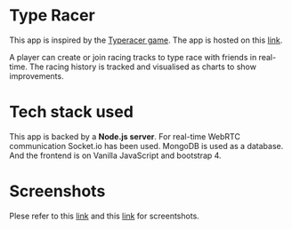 # Type Racer

This app is inspired by the [Typeracer game](https://play.typeracer.com/).
The app is hosted on this [link](https://typeracer-p1.herokuapp.com).

A player can create or join racing tracks to type race with friends in real-time. The racing history is tracked and visualised as charts to show improvements.

# Tech stack used

This app is backed by a <b>Node.js server</b>. For real-time WebRTC communication Socket.io has been used. MongoDB is used as a database.
And the frontend is on Vanilla JavaScript and bootstrap 4.

# Screenshots

Plese refer to this [link](https://dribbble.com/shots/15465257-TypeRacing-clone-landing-page-UI-Part-1?utm_source=Clipboard_Shot&utm_campaign=abhishek_bt18&utm_content=TypeRacing%20clone%20landing%20page%20UI%20%7C%7C%20Part%201&utm_medium=Social_Share&utm_source=Clipboard_Shot&utm_campaign=abhishek_bt18&utm_content=TypeRacing%20clone%20landing%20page%20UI%20%7C%7C%20Part%201&utm_medium=Social_Share&utm_source=Clipboard_Shot&utm_campaign=abhishek_bt18&utm_content=TypeRacing%20clone%20landing%20page%20UI%20%7C%7C%20Part%201&utm_medium=Social_Share&utm_source=Clipboard_Shot&utm_campaign=abhishek_bt18&utm_content=TypeRacing%20clone%20landing%20page%20UI%20%7C%7C%20Part%201&utm_medium=Social_Share) and this [link](https://dribbble.com/shots/15465280-TypeRacing-clone-landing-page-UI-Part-2?utm_source=Clipboard_Shot&utm_campaign=abhishek_bt18&utm_content=TypeRacing%20clone%20landing%20page%20UI%20%7C%7C%20Part%202&utm_medium=Social_Share&utm_source=Clipboard_Shot&utm_campaign=abhishek_bt18&utm_content=TypeRacing%20clone%20landing%20page%20UI%20%7C%7C%20Part%202&utm_medium=Social_Share&utm_source=Clipboard_Shot&utm_campaign=abhishek_bt18&utm_content=TypeRacing%20clone%20landing%20page%20UI%20%7C%7C%20Part%202&utm_medium=Social_Share&utm_source=Clipboard_Shot&utm_campaign=abhishek_bt18&utm_content=TypeRacing%20clone%20landing%20page%20UI%20%7C%7C%20Part%202&utm_medium=Social_Share) for screentshots.



